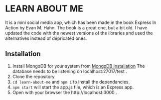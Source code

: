 # LEARN ABOUT ME

It is a mini social media app, which has been made in the book Express In Action
by Evan M. Hahn. The book is a great one, but a bit old. I have updated the code
with the newest versions of the libraries and used the alternatives instead of
depricated ones.

## Installation

1. Install MongoDB for your system from
   [MongoDB installation](https://www.mongodb.com/docs/manual/administration/install-community/)
   The database needs to be listening on localhost:27017/test .
2. Clone the repository
3. `cd learn-about-me` and `npm i` to install the dependancies.
4. `npm start` will start the app.js file, which is an Express app.
5. Open with your browser the http://localhost:3000 .
